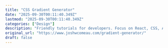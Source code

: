 ```yaml
---
title: "CSS Gradient Generator"
date: "2025-09-30T00:11:40.349Z"
lastmod: "2025-09-30T00:11:40.349Z"
categories: ["Design"]
description: "Friendly tutorials for developers. Focus on React, CSS, Animation, and more!"
original_url: "https://www.joshwcomeau.com/gradient-generator/"
draft: false
---
```

